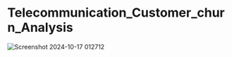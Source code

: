 # Telecommunication_Customer_churn_Analysis
![Screenshot 2024-10-17 012712](https://github.com/user-attachments/assets/3d687c9e-5f5e-4045-8f41-346961db8c39)
